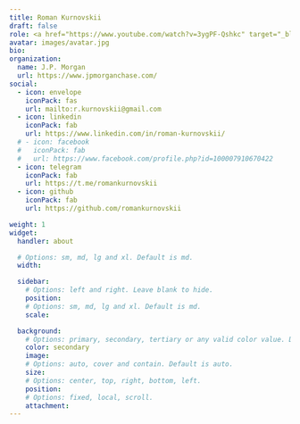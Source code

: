 ```yaml
---
title: Roman Kurnovskii
draft: false
role: <a href="https://www.youtube.com/watch?v=3ygPF-Qshkc" target="_blank">Athena Core Developer</a>
avatar: images/avatar.jpg
bio: 
organization:
  name: J.P. Morgan
  url: https://www.jpmorganchase.com/
social:
  - icon: envelope
    iconPack: fas
    url: mailto:r.kurnovskii@gmail.com
  - icon: linkedin
    iconPack: fab
    url: https://www.linkedin.com/in/roman-kurnovskii/
  # - icon: facebook
  #   iconPack: fab
  #   url: https://www.facebook.com/profile.php?id=100007910670422
  - icon: telegram
    iconPack: fab
    url: https://t.me/romankurnovskii
  - icon: github
    iconPack: fab
    url: https://github.com/romankurnovskii

weight: 1
widget:
  handler: about

  # Options: sm, md, lg and xl. Default is md.
  width:

  sidebar:
    # Options: left and right. Leave blank to hide.
    position:
    # Options: sm, md, lg and xl. Default is md.
    scale:

  background:
    # Options: primary, secondary, tertiary or any valid color value. Default is primary.
    color: secondary
    image:
    # Options: auto, cover and contain. Default is auto.
    size:
    # Options: center, top, right, bottom, left.
    position:
    # Options: fixed, local, scroll.
    attachment:
---
```

